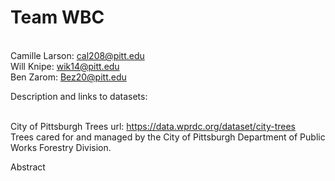 # Team WBC
<br>Camille Larson: cal208@pitt.edu
<br>Will Knipe: wik14@pitt.edu
<br>Ben Zarom: Bez20@pitt.edu

Description and links to datasets:

<br>City of Pittsburgh Trees url: https://data.wprdc.org/dataset/city-trees
<br>Trees cared for and managed by the City of Pittsburgh Department of Public Works Forestry Division.

Abstract
